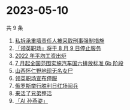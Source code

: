 # 2023-05-10

共 9 条

<!-- BEGIN -->
<!-- 最后更新时间 Wed May 10 2023 13:06:37 GMT+0800 (China Standard Time) -->

1. [私拆承重墙责任人被采取刑事强制措施](https://www.zhihu.com/search?q=%E7%A7%81%E6%8B%86%E6%89%BF%E9%87%8D%E5%A2%99%E8%B4%A3%E4%BB%BB%E4%BA%BA%E8%A2%AB%E9%87%87%E5%8F%96%E5%88%91%E4%BA%8B%E5%BC%BA%E5%88%B6%E6%8E%AA%E6%96%BD)
1. [「领英职场」将于 8 月 9 日停止服务](https://www.zhihu.com/search?q=%E3%80%8C%E9%A2%86%E8%8B%B1%E8%81%8C%E5%9C%BA%E3%80%8D%E5%B0%86%E4%BA%8E%208%20%E6%9C%88%209%20%E6%97%A5%E5%81%9C%E6%AD%A2%E6%9C%8D%E5%8A%A1)
1. [2022 年平均工资出炉](https://www.zhihu.com/search?q=2022%20%E5%B9%B4%E5%B9%B3%E5%9D%87%E5%B7%A5%E8%B5%84%E5%87%BA%E7%82%89)
1. [7 月起全国范围实施汽车国六排放标准 6b 阶段](https://www.zhihu.com/search?q=7%20%E6%9C%88%E8%B5%B7%E5%85%A8%E5%9B%BD%E8%8C%83%E5%9B%B4%E5%AE%9E%E6%96%BD%E6%B1%BD%E8%BD%A6%E5%9B%BD%E5%85%AD%E6%8E%92%E6%94%BE%E6%A0%87%E5%87%86%206b%20%E9%98%B6%E6%AE%B5)
1. [山西怀仁野地现无名女尸](https://www.zhihu.com/search?q=%E5%B1%B1%E8%A5%BF%E6%80%80%E4%BB%81%E9%87%8E%E5%9C%B0%E7%8E%B0%E6%97%A0%E5%90%8D%E5%A5%B3%E5%B0%B8)
1. [领英职场宣布停服](https://www.zhihu.com/search?q=%E9%A2%86%E8%8B%B1%E8%81%8C%E5%9C%BA%E5%AE%A3%E5%B8%83%E5%81%9C%E6%9C%8D)
1. [俄罗斯举行胜利日红场阅兵](https://www.zhihu.com/search?q=%E4%BF%84%E7%BD%97%E6%96%AF%E4%B8%BE%E8%A1%8C%E8%83%9C%E5%88%A9%E6%97%A5%E7%BA%A2%E5%9C%BA%E9%98%85%E5%85%B5)
1. [来活了兄弟整活](https://www.zhihu.com/search?q=%E6%9D%A5%E6%B4%BB%E4%BA%86%E5%85%84%E5%BC%9F%E6%95%B4%E6%B4%BB)
1. [「AI 孙燕姿」](https://www.zhihu.com/search?q=%E3%80%8CAI%20%E5%AD%99%E7%87%95%E5%A7%BF%E3%80%8D)

<!-- END -->
